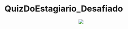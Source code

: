 # QuizDoEstagiario_Desafiado

<p align="center">
    <img windth="470" src="https://imgur.com/aZdJrPh">
</p>

